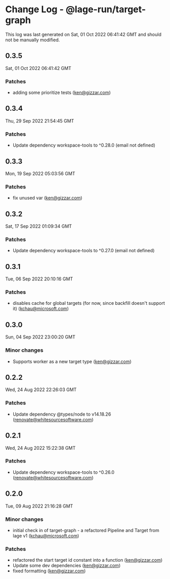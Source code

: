 # Change Log - @lage-run/target-graph

This log was last generated on Sat, 01 Oct 2022 06:41:42 GMT and should not be manually modified.

<!-- Start content -->

## 0.3.5

Sat, 01 Oct 2022 06:41:42 GMT

### Patches

- adding some prioritize tests (ken@gizzar.com)

## 0.3.4

Thu, 29 Sep 2022 21:54:45 GMT

### Patches

- Update dependency workspace-tools to ^0.28.0 (email not defined)

## 0.3.3

Mon, 19 Sep 2022 05:03:56 GMT

### Patches

- fix unused var (ken@gizzar.com)

## 0.3.2

Sat, 17 Sep 2022 01:09:34 GMT

### Patches

- Update dependency workspace-tools to ^0.27.0 (email not defined)

## 0.3.1

Tue, 06 Sep 2022 20:10:16 GMT

### Patches

- disables cache for global targets (for now, since backfill doesn't support it) (kchau@microsoft.com)

## 0.3.0

Sun, 04 Sep 2022 23:00:20 GMT

### Minor changes

- Supports worker as a new target type (ken@gizzar.com)

## 0.2.2

Wed, 24 Aug 2022 22:26:03 GMT

### Patches

- Update dependency @types/node to v14.18.26 (renovate@whitesourcesoftware.com)

## 0.2.1

Wed, 24 Aug 2022 15:22:38 GMT

### Patches

- Update dependency workspace-tools to ^0.26.0 (renovate@whitesourcesoftware.com)

## 0.2.0

Tue, 09 Aug 2022 21:16:28 GMT

### Minor changes

- initial check in of target-graph - a refactored Pipeline and Target from lage v1 (kchau@microsoft.com)

### Patches

- refactored the start target id constant into a function (ken@gizzar.com)
- Update some dev dependencies (ken@gizzar.com)
- fixed formatting (ken@gizzar.com)
